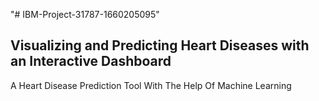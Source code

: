 "# IBM-Project-31787-1660205095" 
## Visualizing and Predicting Heart Diseases with an Interactive Dashboard
A Heart Disease Prediction Tool With The Help Of Machine Learning

